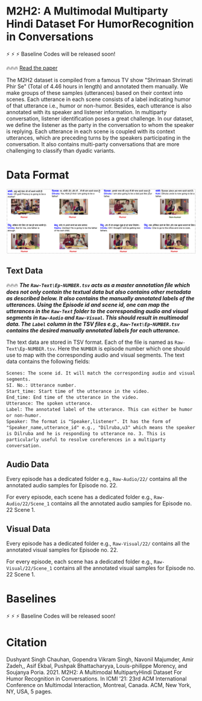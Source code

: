 # M2H2: A Multimodal Multiparty Hindi Dataset For HumorRecognition in Conversations

:zap: :zap: :zap: Baseline Codes will be released soon!

:fire::fire::fire: [Read the paper](./)

The M2H2 dataset is compiled from a famous TV show "Shrimaan Shrimati Phir Se" (Total of 4.46 hours in length) and annotated them manually. We make groups of these samples (utterances) based on their context into scenes. Each utterance in each scene consists of a label indicating humor of that utterance i.e., humor or non-humor. Besides, each utterance is also annotated with its speaker and listener information. In multiparty conversation, listener identification poses a great challenge. In our dataset, we define the listener as the party in the conversation to whom the speaker is replying. Each utterance in each scene is coupled with its context utterances, which are preceding turns by the speakers participating in the conversation. It also contains multi-party conversations that are more challenging to classify than dyadic variants.

# Data Format

![Alt text](dataset_samples.png?raw=true "Sample")

## Text Data

:fire::fire::fire: ***The ``Raw-Text\Ep-NUMBER.tsv`` acts as a master annotation file which does not only contain the textual data but also contains other metadata as described below. It also contains the manually annotated labels of the utterances. Using the Episode id and scene id, one can map the utterances in the ``Raw-Text`` folder to the corresponding audio and visual segments in ``Raw-Audio`` and ``Raw-Visual``. This should result in multimodal data. The ``Label`` column in the TSV files e.g., ``Raw-Text\Ep-NUMBER.tsv`` contains the desired manually annotated labels for each utterance.***

The text data are stored in TSV format. Each of the file is named as ``Raw-Text\Ep-NUMBER.tsv``. Here the ``NUMBER`` is episode number which one should use to map with the corresponding audio and visual segments. The text data contains the following fields:

```
Scenes: The scene id. It will match the corresponding audio and visual segments.
SI. No.: Utterance number.
Start_time: Start time of the utterance in the video.
End_time: End time of the utterance in the video.
Utterance: The spoken utterance.
Label: The annotated label of the utterance. This can either be humor or non-humor.
Speaker: The format is "Speaker,listener". It has the form of "Speaker_name,utterance_id" e.g., "Dilruba,u3" which means the speaker is Dilruba and he is responding to utterance no. 3. This is particularly useful to resolve coreferences in a multiparty conversation.
```
## Audio Data

Every episode has a dedicated folder e.g., ``Raw-Audio/22/`` contains all the annotated audio samples for Episode no. 22.

For every episode, each scene has a dedicated folder e.g., ``Raw-Audio/22/Scene_1`` contains all the annotated audio samples for Episode no. 22 Scene 1.

## Visual Data

Every episode has a dedicated folder e.g., ``Raw-Visual/22/`` contains all the annotated visual samples for Episode no. 22.

For every episode, each scene has a dedicated folder e.g., ``Raw-Visual/22/Scene_1`` contains all the annotated visual samples for Episode no. 22 Scene 1.

# Baselines

:zap: :zap: :zap: Baseline Codes will be released soon!

# Citation

Dushyant Singh Chauhan, Gopendra Vikram Singh, Navonil Majumder, Amir Zadeh,, Asif Ekbal, Pushpak Bhattacharyya, Louis-philippe Morency, and Soujanya Poria. 2021. M2H2: A Multimodal MultipartyHindi Dataset For Humor Recognition in Conversations. In ICMI ’21: 23rd ACM International Conference on Multimodal Interaction, Montreal, Canada.
ACM, New York, NY, USA, 5 pages.
